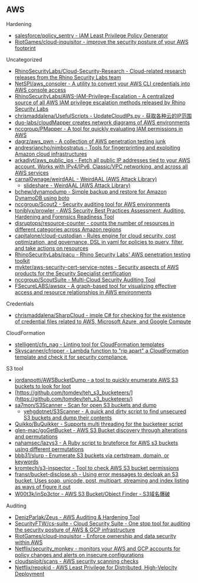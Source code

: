 ## AWS

Hardening

* [salesforce/policy_sentry - IAM Least Privilege Policy Generator](https://github.com/salesforce/policy_sentry)
* [RiotGames/cloud-inquisitor - improve the security posture of your AWS footprint](https://github.com/RiotGames/cloud-inquisitor)

Uncategorized

* [RhinoSecurityLabs/Cloud-Security-Research - Cloud-related research releases from the Rhino Security Labs team](https://github.com/RhinoSecurityLabs/Cloud-Security-Research/)
* [NetSPI/aws_consoler - A utility to convert your AWS CLI credentials into AWS console access](https://github.com/NetSPI/aws_consoler)
* [RhinoSecurityLabs/AWS-IAM-Privilege-Escalation - A centralized source of all AWS IAM privilege escalation methods released by Rhino Security Labs](https://github.com/RhinoSecurityLabs/AWS-IAM-Privilege-Escalation)
* [chrismaddalena/UsefulScripts - UpdateCloudIPs.py - 获取各种云的IP范围](https://github.com/chrismaddalena/UsefulScripts/blob/master/UpdateCloudIPs.py)
* [duo-labs/cloudMapper creates network diagrams of AWS environments](https://github.com/duo-labs/cloudmapper)
* [nccgroup/PMapper - A tool for quickly evaluating IAM permissions in AWS](https://github.com/nccgroup/PMapper)
* [dagrz/aws_pwn - A collection of AWS penetration testing junk](https://github.com/dagrz/aws_pwn)
* [andresriancho/nimbostratus - Tools for fingerprinting and exploiting Amazon cloud infrastructures](https://andresriancho.github.io/nimbostratus/)
* [arkadiyt/aws_public_ips - Fetch all public IP addresses tied to your AWS account. Works with IPv4/IPv6, Classic/VPC networking, and across all AWS services](https://github.com/arkadiyt/aws_public_ips)
* [carnal0wnage/weirdAAL - WeirdAAL (AWS Attack Library)](https://github.com/carnal0wnage/weirdAAL)
  * [slideshare - WeirdAAL (AWS Attack Library)](https://www.slideshare.net/chrisgates/weirdaal-aws-attack-library)
* [bchew/dynamodump - Simple backup and restore for Amazon DynamoDB using boto](https://github.com/bchew/dynamodump)
* [nccgroup/Scout2 - Security auditing tool for AWS environments](https://github.com/nccgroup/Scout2)
* [toniblyx/prowler - AWS Security Best Practices Assessment, Auditing, Hardening and Forensics Readiness Tool](https://github.com/toniblyx/prowler)
* [disruptops/resource-counter - counts the number of resources in different categories across Amazon regions](https://github.com/disruptops/resource-counter)
* [capitalone/cloud-custodian - Rules engine for cloud security, cost optimization, and governance, DSL in yaml for policies to query, filter, and take actions on resources](https://github.com/capitalone/cloud-custodian)
* [RhinoSecurityLabs/pacu - Rhino Security Labs' AWS penetration testing toolkit](https://github.com/RhinoSecurityLabs/pacu)
* [mykter/aws-security-cert-service-notes - Security aspects of AWS products for the Security Specialist certification](https://github.com/mykter/aws-security-cert-service-notes)
* [nccgroup/ScoutSuite - Multi-Cloud Security Auditing Tool](https://github.com/nccgroup/ScoutSuite)
* [FSecureLABS/awspx - A graph-based tool for visualizing effective access and resource relationships in AWS environments](https://github.com/FSecureLABS/awspx)

Credentials

* [chrismaddalena/SharpCloud - imple C# for checking for the existence of credential files related to AWS, Microsoft Azure, and Google Compute](https://github.com/chrismaddalena/SharpCloud)

CloudFormation

* [stelligent/cfn_nag - Linting tool for CloudFormation templates](https://github.com/stelligent/cfn_nag)
* [Skyscanner/cfripper - Lambda function to "rip apart" a CloudFormation template and check it for security compliance.](https://github.com/Skyscanner/cfripper/)

S3 tool

* [jordanpotti/AWSBucketDump - a tool to quickly enumerate AWS S3 buckets to look for loot](https://github.com/jordanpotti/AWSBucketDump)
* [https://github.com/tomdev/teh_s3_bucketeers/](https://github.com/tomdev/teh_s3_bucketeers/)
* [sa7mon/S3Scanner - Scan for open S3 buckets and dump](https://github.com/sa7mon/S3Scanner)
  * [yehgdotnet/S3Scanner - A quick and dirty script to find unsecured S3 buckets and dump their contents](https://github.com/yehgdotnet/S3Scanner)
* [Quikko/BuQuikker - Supports multi threading for the bucketeer script](https://github.com/Quikko/BuQuikker)
* [glen-mac/goGetBucket - AWS S3 Bucket discovery through alterations and permutations](https://github.com/glen-mac/goGetBucket)
* [nahamsec/lazys3 - A Ruby script to bruteforce for AWS s3 buckets using different permutations](https://github.com/nahamsec/lazys3)
* [bbb31/slurp - Enumerate S3 buckets via certstream, domain, or keywords](https://github.com/bbb31/slurp)
* [kromtech/s3-inspector - Tool to check AWS S3 bucket permissions](https://github.com/kromtech/s3-inspector)
* [fransr/bucket-disclose.sh - Using error messages to decloak an S3 bucket. Uses soap, unicode, post, multipart, streaming and index listing as ways of figure it out](https://gist.github.com/fransr/a155e5bd7ab11c93923ec8ce788e3368)
* [W00t3k/inSp3ctor - AWS S3 Bucket/Object Finder - S3域名爆破](https://github.com/W00t3k/inSp3ctor)

Auditing

* [DenizParlak/Zeus - AWS Auditing & Hardening Tool](https://github.com/DenizParlak/Zeus)
* [SecurityFTW/cs-suite - Cloud Security Suite - One stop tool for auditing the security posture of AWS & GCP infrastructure](https://github.com/SecurityFTW/cs-suite)
* [RiotGames/cloud-inquisitor - Enforce ownership and data security within AWS](https://github.com/RiotGames/cloud-inquisitor)
* [Netflix/security_monkey - monitors your AWS and GCP accounts for policy changes and alerts on insecure configurations](https://github.com/Netflix/security_monkey)
* [cloudsploit/scans - AWS security scanning checks](https://github.com/cloudsploit/scans)
* [Netflix/repokid - AWS Least Privilege for Distributed, High-Velocity Deployment](https://github.com/Netflix/repokid)
